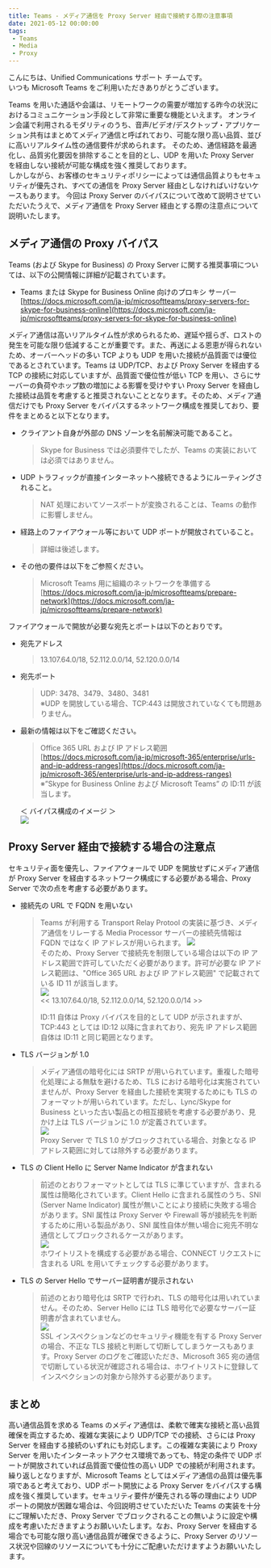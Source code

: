 ```yaml
---
title: Teams - メディア通信を Proxy Server 経由で接続する際の注意事項
date: 2021-05-12 00:00:00
tags:
 - Teams
 - Media
 - Proxy
---
```


こんにちは、Unified Communications サポート チームです。   
いつも Microsoft Teams をご利用いただきありがとうございます。  

Teams を用いた通話や会議は、リモートワークの需要が増加する昨今の状況におけるコミュニケーション手段として非常に重要な機能といえます。
オンライン会議で利用されるモダリティのうち、音声/ビデオ/デスクトップ・アプリケーション共有はまとめてメディア通信と呼ばれており、可能な限り高い品質、並びに高いリアルタイム性の通信要件が求められます。
そのため、通信経路を最適化し、品質劣化要因を排除することを目的とし、UDP を用いた Proxy Server を経由しない接続が可能な構成を強く推奨しております。  
しかしながら、お客様のセキュリティポリシーによっては通信品質よりもセキュリティが優先され、すべての通信を Proxy Server 経由としなければいけないケースもあります。
今回は Proxy Server のバイパスについて改めて説明させていただいたうえで、メディア通信を Proxy Server 経由とする際の注意点について説明いたします。

## メディア通信の Proxy バイパス

Teams (および Skype for Business) の Proxy Server に関する推奨事項については、以下の公開情報に詳細が記載されています。

- Teams または Skype for Business Online 向けのプロキシ サーバー  
  [https://docs.microsoft.com/ja-jp/microsoftteams/proxy-servers-for-skype-for-business-online](https://docs.microsoft.com/ja-jp/microsoftteams/proxy-servers-for-skype-for-business-online)  

メディア通信は高いリアルタイム性が求められるため、遅延や揺らぎ、ロストの発生を可能な限り低減することが重要です。また、再送による恩恵が得られないため、オーバーヘッドの多い TCP よりも UDP を用いた接続が品質面では優位であるとされています。Teams は UDP/TCP、および Proxy Server を経由する TCP の接続に対応していますが、品質面で優位性が低い TCP を用い、さらにサーバーの負荷やホップ数の増加による影響を受けやすい Proxy Server を経由した接続は品質を考慮すると推奨されないこととなります。そのため、メディア通信だけでも Proxy Server をバイパスするネットワーク構成を推奨しており、要件をまとめると以下となります。

- クライアント自身が外部の DNS ゾーンを名前解決可能であること。  
  > Skype for Business では必須要件でしたが、Teams の実装においては必須ではありません。
- UDP トラフィックが直接インターネットへ接続できるようにルーティングされること。  
  > NAT 処理においてソースポートが変換されることは、Teams の動作に影響しません。
- 経路上のファイアウォール等において UDP ポートが開放されていること。  
  > 詳細は後述します。
- その他の要件は以下をご参照ください。  
  > Microsoft Teams 用に組織のネットワークを準備する  
  > [https://docs.microsoft.com/ja-jp/microsoftteams/prepare-network](https://docs.microsoft.com/ja-jp/microsoftteams/prepare-network) </md>   
  

ファイアウォールで開放が必要な宛先とポートは以下のとおりです。

- 宛先アドレス  
  > 13.107.64.0/18, 52.112.0.0/14, 52.120.0.0/14
- 宛先ポート  
  > UDP: 3478、3479、3480、3481  
  > ※UDP を開放している場合、TCP:443 は開放されていなくても問題ありません。
- 最新の情報は以下をご確認ください。
  > Office 365 URL および IP アドレス範囲  
  > [https://docs.microsoft.com/ja-jp/microsoft-365/enterprise/urls-and-ip-address-ranges](https://docs.microsoft.com/ja-jp/microsoft-365/enterprise/urls-and-ip-address-ranges)  
  > ※”Skype for Business Online および Microsoft Teams” の ID:11 が該当します。  

  ＜ バイパス構成のイメージ ＞  
  ![](./teams-proxy-01.png)  

## Proxy Server 経由で接続する場合の注意点

セキュリティ面を優先し、ファイアウォールで UDP を開放せずにメディア通信が Proxy Server を経由するネットワーク構成にする必要がある場合、Proxy Server で次の点を考慮する必要があります。  
  
- 接続先の URL で FQDN を用いない  
  > Teams が利用する Transport Relay Protool の実装に基づき、メディア通信をリレーする Media Processor サーバーの接続先情報は FQDN ではなく IP アドレスが用いられます。
  > ![](./teams-proxy-02.png)  
  > そのため、Proxy Server で接続先を制限している場合は以下の IP アドレス範囲で許可していただく必要があります。許可が必要な IP アドレス範囲は、"Office 365 URL および IP アドレス範囲" で記載されている ID 11 が該当します。  
  > ![](./teams-proxy-03.png)  
  > << 13.107.64.0/18, 52.112.0.0/14, 52.120.0.0/14 >>  
  >   
  > ID:11 自体は Proxy バイパスを目的として UDP が示されますが、TCP:443 としては ID:12 以降に含まれており、宛先 IP アドレス範囲自体は ID:11 と同じ範囲となります。

- TLS バージョンが 1.0  
  > メディア通信の暗号化には SRTP が用いられています。重複した暗号化処理による無駄を避けるため、TLS における暗号化は実施されていませんが、Proxy Server を経由した接続を実現するためにも TLS のフォーマットが用いられています。ただし、Lync/Skype for Business といった古い製品との相互接続を考慮する必要があり、見かけ上は TLS バージョンに 1.0 が定義されています。  
  > ![](./teams-proxy-04.png)  
  > Proxy Server で TLS 1.0 がブロックされている場合、対象となる IP アドレス範囲に対しては除外する必要があります。

- TLS の Client Hello に Server Name Indicator が含まれない  
  > 前述のとおりフォーマットとしては TLS に準じていますが、含まれる属性は簡略化されています。Client Hello に含まれる属性のうち、SNI (Server Name Indicator) 属性が無いことにより接続に失敗する場合があります。SNI 属性は Proxy Server や Firewall 等が接続先を判断するために用いる製品があり、SNI 属性自体が無い場合に宛先不明な通信としてブロックされるケースがあります。  
  > ![](./teams-proxy-05.png)  
  > ホワイトリストを構成する必要がある場合、CONNECT リクエストに含まれる URL を用いてチェックする必要があります。  

- TLS の Server Hello でサーバー証明書が提示されない  
  >  前述のとおり暗号化は SRTP で行われ、TLS の暗号化は用いれていません。そのため、Server Hello には TLS 暗号化で必要なサーバー証明書が含まれていません。  
  > ![](./teams-proxy-06.png)  
  > SSL インスペクションなどのセキュリティ機能を有する Proxy Server の場合、不正な TLS 接続と判断して切断してしまうケースもあります。Proxy Server のログをご確認いただき、Microsoft 365 宛の通信で切断している状況が確認される場合は、ホワイトリストに登録してインスペクションの対象から除外する必要があります。  

## まとめ
高い通信品質を求める Teams のメディア通信は、柔軟で確実な接続と高い品質確保を両立するため、複雑な実装により UDP/TCP での接続、さらには Proxy Server を経由する接続のいずれにも対応します。この複雑な実装により Proxy Server を用いたインターネットアクセス環境であっても、特定の条件で UDP ポートが開放されていれば品質面で優位性の高い UDP での接続が利用されます。繰り返しとなりますが、Microsoft Teams としてはメディア通信の品質は優先事項であると考えており、UDP ポート開放による Proxy Server をバイパスする構成を強く推奨しています。セキュリティ要件が優先される等の理由により UDP ポートの開放が困難な場合は、今回説明させていただいた Teams の実装を十分にご理解いただき、Proxy Server でブロックされることの無いように設定や構成を考慮いただきますようお願いいたします。なお、Proxy Server を経由する場合でも可能な限り高い通信品質が確保できるように、Proxy Server のリソース状況や回線のリソースについても十分にご配慮いただけますようお願いいたします。

